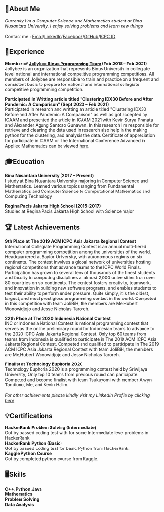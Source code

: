 <!-- To got better view of this cv please visit https://benedicka.github.io/My-Digital-CV/-->
## 🧑About Me

_Currently I'm a Computer Science and Mathematics student at Bina Nusantara University. I enjoy solving problems and learn new things._ <br><br>
Contact me : [Email](mailto:bens_91@yahoo.co.id)/[LinkedIn](https://www.linkedin.com/in/benedick-asdyo-997b981a2/)/[Facebook](https://web.facebook.com/ben.lijaya/)/[GitHub](https://github.com/benedicka)/[ICPC ID](https://icpc.global/ICPCID/TAWR9334OEVN)

## 💼Experience
**Member of [Jollybee Binus Programming Team](https://jollybee.binus.ac.id/) (Feb 2018 – Feb 2021)** <br>
Jollybee is an organization that represents Binus University in collegiate level national and international competitive programming competitions. All members of Jollybee are responsible to train and practice on a frequent and consistent basis to prepare for national and international collegiate competitive programming competition.

**Participated in Writting article titled "Clustering IDX30 Before and After Pandemic: A Comparison" (Sept 2020 – Feb 2021)**<br>
Participated in research and writting an article titled "Clustering IDX30 Before and After Pandemic: A Comparison" as well as got accepted by ICAAM and presented the article in ICAAM 2021 with Kevin Surya Pranata and Alexander Agung Santoso Gunawan. In this research I'm responsible for retrieve and cleaning the data used in research also help in the making python for the clustering, and analysis the data. Certificate of appreciation for participate in ICAAM or The International Conference Advanced in Applied Mathematics can be viewed [here](https://drive.google.com/file/d/1_xkt74PAeDGWvRzzHl3VXFC7FNP1hiLI/view?usp=sharing).<br>

## 🎓Education
**Bina Nusantara University (2017 – Present)** <br>
I study at Bina Nusantara University majoring in Computer Science and Mathematics. Learned various topics ranging from Fundamental Mathematics and Computer Science to Computational Mathematics and Computing Technology

**Regina Pacis Jakarta High School (2015-2017)**<br>
Studied at Regina Pacis Jakarta High School with Science major

## 🏆 Latest Achievements

**9th Place at The 2019 ACM ICPC Asia Jakarta Regional Contest** <br>
International Collegiate Programming Contest is an annual multi-tiered computer programming competition among the universities of the world. Headquartered at Baylor University, with autonomous regions on six continents. The contest involves a global network of universities hosting regional competitions that advance teams to the ICPC World Finals. Participation has grown to several tens of thousands of the finest students and faculty in computing disciplines at almost 2,000 universities from over 80 countries on six continents. The contest fosters creativity, teamwork, and innovation in building new software programs, and enables students to test their ability to perform under pressure. Quite simply, it is the oldest, largest, and most prestigious programming contest in the world. Competed in this competition with team JoliBiH, the members are Me,Hubert Wonowidjojo and Jesse Nicholas Taroreh.

**22th Place at The 2020 Indonesia National Contest** <br>
INC or Indonesia National Contest is national programming contest that serves as the online preliminary round for Indonesian teams to advance to the 2020 ICPC Asia Jakarta Regional Contest. Only top 60 teams from teams from Indonesia is qualified to participate in The 2019 ACM ICPC Asia Jakarta Regional Contest. Competed and qualified to participate in The 2019 ACM ICPC Asia Jakarta Regional Contest with team JoliBiH, the members are Me,Hubert Wonowidjojo and Jesse Nicholas Taroreh.

**Finalist at Technology Euphoria 2020**<br>
Technology Euphoria 2020 is a programming contest held by Sriwijaya University, Only top 10 teams from previous round can participate. Competed and become finalist with team Tsukuyomi with member Alwyn Tandiono, Me, and Kevin Halim.<br> <br>
_For other achievments please kindly visit my LinkedIn Profile by clicking [here](https://www.linkedin.com/in/benedick-asdyo-997b981a2/)_

## 💡Certifications
**HackerRank Problem Solving (Intermediate)**<br>
Got by passed coding test with for some Intermediate level problems in HackerRank<br>
**HackerRank Python (Basic)**<br>
Got by passed coding test for basic Python from HackerRank.<br>
**Kaggle Python Course**<br>
Got by completed python course from Kaggle.<br>


## 🖥️Skills
**C++,Python,Java**<br>
**Mathematics**<br>
**Problem Solving**<br>
**Data Analysis**<br>



